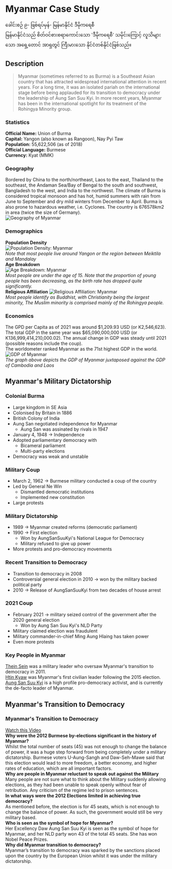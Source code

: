 <head>
  <title>Y9 HASS</title>
</head>

# Myanmar Case Study
ခေါင်းစဉ် ၉- ဖြစ်ရပ်မှန်- မြန်မာနိုင်ငံ ဒီမိုကရေစီ  
မြန်မာနိုင်ငံသည် စိတ်ဝင်စားစရာကောင်းသော 'ဒီမိုကရေစီ' သမိုင်းကြောင့် လူသိများသော အရှေ့တောင် အာရှတွင် ကြီးမားသော နိုင်ငံတစ်နိုင်ငံဖြစ်သည်။  
  
## Description  
> Myanmar (sometimes referred to as Burma) is a Southeast Asian country that has attracted widespread international attention in recent years. For a long time, it was an isolated pariah on the international stage before being applauded for its transition to democracy under the leadership of Aung San Suu Kyi. In more recent years, Myanmar has been in the international spotlight for its treatment of the Rohingya Minority group.

### Statistics  
__Official Name:__ Union of Burma  
__Capital:__ Yangon (also known as Rangoon), Nay Pyi Taw  
__Population:__ 55,622,506 (as of 2018)  
__Official Language:__ Burmese  
__Currency:__ Kyat (MMK)  

### Geography  
Bordered by China to the north/northeast, Laos to the east, Thailand to the southeast, the Andaman Sea/Bay of Bengal to the south and southwest, Bangladesh to the west, and India to the northwest. The climate of Burma is considered tropical monsoon and has hot, humid summers with rain from June to September and dry mild winters from December to April. Burma is also prone to hazardous weather, i.e. Cyclones. The country is 676578km2 in area (twice the size of Germany).  
![Geography of Myanmar](https://file.notion.so/f/s/bbf2cd51-6496-4253-bbff-261e20e20b66/Untitled.png?id=67b0fe52-b873-4057-b487-f65b0aff74e0&table=block&spaceId=84a65a5a-fad2-43c2-a5e6-13f1a345c429&expirationTimestamp=1684489969972&signature=FF1C-l_vEjC6giJsAqNzf_Izj2LDR-Jk4hyuMjTkx-M&downloadName=Untitled.png)  

### Demographics
__Population Density__  
![Population Density: Myanmar](https://file.notion.so/f/s/116bacdc-1083-41f6-bbed-ac6ad069c2ac/Untitled.png?id=16c46b4d-e5e3-4da7-828a-05d10b585342&table=block&spaceId=84a65a5a-fad2-43c2-a5e6-13f1a345c429&expirationTimestamp=1684490053013&signature=VIejPwOVkokPTwipG8vqt7MlxHE66M-HxBuav0QvZyA&downloadName=Untitled.png)  
*Note that most people live around Yangon or the region between Meiktila and Mandalay*  
__Age Breakdown__  
![Age Breakdown: Myanmar](https://file.notion.so/f/s/66d5ee89-a4c7-4220-8038-5eacb5396b56/Untitled.png?id=8bd327c2-f0ba-4766-8609-55aee69a2775&table=block&spaceId=84a65a5a-fad2-43c2-a5e6-13f1a345c429&expirationTimestamp=1684490109990&signature=nAUQdCYTP0p4jqQ9fqWUJRugiSxiecm1gNLTVBp_884&downloadName=Untitled.png)  
*Most people are under the age of 15. Note that the proportion of young people has been decreasing, as the birth rate has dropped quite significantly.*  
__Religious Affiliation__
![Religious Affiliation: Myanmar](https://file.notion.so/f/s/c897e400-915b-4000-9e56-12d998c96799/Untitled.png?id=266444f5-c7f3-469e-bda1-e50618ab79b4&table=block&spaceId=84a65a5a-fad2-43c2-a5e6-13f1a345c429&expirationTimestamp=1684490173869&signature=URbYIBxpdb_nV4J3BHqJ2JA_zWv6YlHn5pq2PDvYfZc&downloadName=Untitled.png)  
*Most people identify as Buddhist, with Christianity being the largest minority, The Muslim minority is comprised mainly of the Rohingya people.*  

### Economics
The GPD per Capita as of 2021 was around $1,209.93 USD (or K2,546,623). The total GDP in the same year was $65,090,000,000 USD (or K136,999,414,210,000.02). The annual change in GDP was steady until 2021 (possible reasons include the coup).  
The worldometer ranked Myanmar as the 71st highest GDP in the world.  
![GDP of Myanmar](https://file.notion.so/f/s/878507df-4b81-41b9-aa66-e4ae9187f0e5/Untitled.png?id=c58c93ee-fe0d-4728-b503-9e9de89db857&table=block&spaceId=84a65a5a-fad2-43c2-a5e6-13f1a345c429&expirationTimestamp=1684490234695&signature=X1k4L5mMWLrhHbkb70WXUQ_ZdDusGxNiYTM45q8K3Kk&downloadName=Untitled.png)  
*The graph above depicts the GDP of Myanmar juxtaposed against the GDP of Cambodia and Laos*  

## Myanmar's Military Dictatorship
### Colonial Burma
- Large kingdom in SE Asia
- Colonised by Britain in 1886
- British Colony of India
- Aung San negotiated independence for Myanmar
  - Aung San was assinated by rivals in 1947
- January 4, 1948 → Independence
- Adopted parliamentary democracy with
  - Bicameral parliament
  - Multi-party elections
- Democracy was weak and unstable

### Military Coup
- March 2, 1962 → Burmese military conducted a coup of the country
- Led by General Ne Win
  - Dismantled democratic institutions
  - Implemented new constitution
- Large protests

### Military Dictatorship
- 1989 → Myanmar created reforms (democratic parliament)
- 1990 → First election
  - Won by AungSanSuuKyi's National League for Democracy
  - Military refused to give up power
- More protests and pro-democracy movements

### Recent Transition to Democracy
- Transition to democracy in 2008
- Controversial general election in 2010 → won by the military backed political party
- 2010 → Release of AungSanSuuKyi from two decades of house arrest

### 2021 Coup
- February 2021 → military seized control of the government after the 2020 general election
  - Won by Aung San Suu Kyi's NLD Party
- Military claimed election was fraudulent
- Military commander-in-chief Ming Aung Hlaing has taken power
- Even more protests

### Key People in Myanmar
[Thein Sein](https://www.britannica.com/biography/Thein-Sein) was a military leader who oversaw Myanmar's transition to democracy in 2011.  
[Htin Kyaw](https://www.britannica.com/biography/Htin-Kyaw) was Myanmar's first civilian leader following the 2015 election.  
[Aung San Suu Kyi](https://www.britannica.com/biography/Aung-San-Suu-Kyi) is a high profile pro-democracy activist, and is currently the de-facto leader of Myanmar.  

## Myanmar's Transition to Democracy
### Myanmar's Transition to Democracy
[Watch this Video](https://www.youtube.com/watch?v=q64U8vgYGyc)  
**Why were the 2012 Burmese by-elections significant in the history of Myanmar?**  
Whilst the total number of seats (45) was not enough to change the balance of power, it was a huge step forward from being completely under a military dictatorship. Burmese voters U-Aung-Sangh and Daw-Seh-Mawe said that this election would lead to more freedom, a better economy, and higher rates of education, which are all important factors.  
**Why are people in Myanmar reluctant to speak out against the Military**  
Many people are not sure what to think about the Military suddenly allowing elections, as they had been unable to speak openly without fear of retribution. Any criticism of the regime led to prison sentences.  
**In what ways were the 2012 Elections limited in achieving true democracy?**  
As mentioned before, the election is for 45 seats, which is not enough to change the balance of power. As such, the government would still be very military based.  
**Who is seen as the symbol of hope for Myanmar?**  
Her Excellency Daw Aung San Suu Kyi is seen as the symbol of hope for Myanmar, and her NLD party won 43 of the total 45 seats. She has won Nobel Peace Prizes.  
**Why did Myanmar transition to democracy?**  
Myanmar’s transition to democracy was sparked by the sanctions placed upon the country by the European Union whilst it was under the military dictatorship.  
